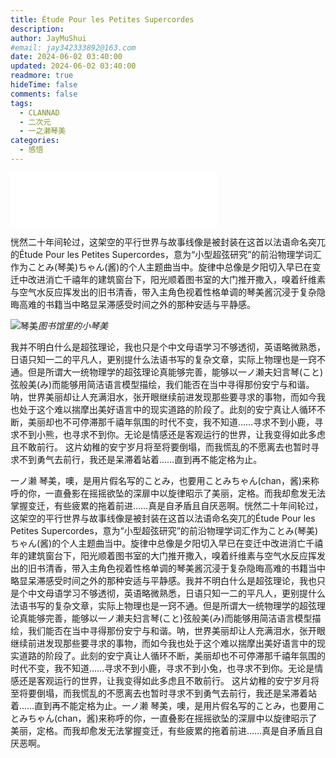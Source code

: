 ```yaml
---
title: Étude Pour les Petites Supercordes
description: 
author: JayMuShui
#email: jay342333892@163.com
date: 2024-06-02 03:40:00
updated: 2024-06-02 03:40:00
readmore: true
hideTime: false
comments: false
tags:
  - CLANNAD
  - 二次元
  - 一之濑琴美
categories:
  - 感悟
---
```



<iframe frameborder="no" border="0" marginwidth="0" marginheight="0" width=330 height=86 src="//music.163.com/outchain/player?type=2&id=22706984&auto=0&height=66"></iframe>

恍然二十年间轮过，这架空的平行世界与故事线像是被封装在这首以法语命名突兀的Étude Pour les Petites Supercordes，意为“小型超弦研究”的前沿物理学词汇作为ことみ(琴美)ちゃん(酱)的个人主题曲当中。
​旋律中总像是夕阳切入早已在变迁中改进消亡千禧年的建筑窗台下，阳光顺着图书室的大门推开撒入，嗅着纤维素与空气水反应挥发出的旧书清香，带入主角色视着性格单调的琴美酱沉浸于复杂隐晦高难的书籍当中略显呆滞感受时间之外的那种安适与平静感。

![琴美](https://telegraph-image-2qa.pages.dev/file/f585d5d249b6e63fa4bb3.png)​_图书馆里的小琴美_

<!-- more -->

​我并不明白什么是超弦理论，我也只是个中文母语学习不够透彻，英语略微熟悉，日语只知一二的平凡人，更别提什么法语书写的复杂文章，实际上物理也是一窍不通。
​但是所谓大一统物理学的超弦理论真能够完善，能够以一ノ濑夫妇言琴(こと)弦般美(み)而能够用简洁语言模型描绘，我们能否在当中寻得那份安宁与和谐。
​呐，世界美丽却让人充满泪水，张开眼继续前进发现那些要寻求的事物，而如今我也处于这个难以揣摩出美好语言中的现实道路的阶段了。
​此刻的安宁真让人循环不断，美丽却也不可停滞那千禧年氛围的时代不变，我不知道……寻求不到小鹿，寻求不到小熊，也寻求不到你。
​无论是情感还是客观运行的世界，让我变得如此多虑且不敢前行。
这片幼稚的安宁岁月将至将要倒塌，而我慌乱的不愿离去也暂时寻求不到勇气去前行，我还是呆滞着站着……直到再不能定格为止。

​一ノ濑 琴美，噢，是用片假名写的ことみ，也要用ことみちゃん(chan，酱)来称呼的你，一直叠影在摇摇欲坠的深扉中以旋律昭示了美丽，定格。而我却愈发无法掌握变迁，有些疲累的拖着前进……真是自矛盾且自厌恶啊。恍然二十年间轮过，这架空的平行世界与故事线像是被封装在这首以法语命名突兀的Étude Pour les Petites Supercordes，意为“小型超弦研究”的前沿物理学词汇作为ことみ(琴美)ちゃん(酱)的个人主题曲当中。
​旋律中总像是夕阳切入早已在变迁中改进消亡千禧年的建筑窗台下，阳光顺着图书室的大门推开撒入，嗅着纤维素与空气水反应挥发出的旧书清香，带入主角色视着性格单调的琴美酱沉浸于复杂隐晦高难的书籍当中略显呆滞感受时间之外的那种安适与平静感。
​我并不明白什么是超弦理论，我也只是个中文母语学习不够透彻，英语略微熟悉，日语只知一二的平凡人，更别提什么法语书写的复杂文章，实际上物理也是一窍不通。
​但是所谓大一统物理学的超弦理论真能够完善，能够以一ノ濑夫妇言琴(こと)弦般美(み)而能够用简洁语言模型描绘，我们能否在当中寻得那份安宁与和谐。
​呐，世界美丽却让人充满泪水，张开眼继续前进发现那些要寻求的事物，而如今我也处于这个难以揣摩出美好语言中的现实道路的阶段了。
​此刻的安宁真让人循环不断，美丽却也不可停滞那千禧年氛围的时代不变，我不知道……寻求不到小鹿，寻求不到小兔，也寻求不到你。
​无论是情感还是客观运行的世界，让我变得如此多虑且不敢前行。
这片幼稚的安宁岁月将至将要倒塌，而我慌乱的不愿离去也暂时寻求不到勇气去前行，我还是呆滞着站着……直到再不能定格为止。
​
​一ノ濑 琴美，噢，是用片假名写的ことみ，也要用ことみちゃん(chan，酱)来称呼的你，一直叠影在摇摇欲坠的深扉中以旋律昭示了美丽，定格。而我却愈发无法掌握变迁，有些疲累的拖着前进……真是自矛盾且自厌恶啊。



